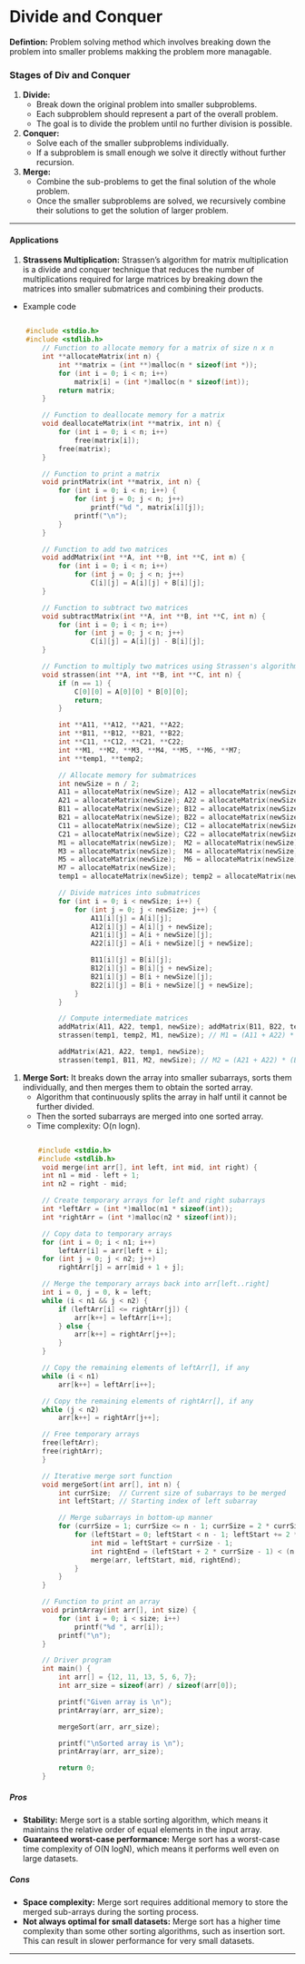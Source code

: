 # Divide and Conquer
**Defintion:** Problem solving method which involves breaking down the problem into smaller problems makking the problem more managable.
### Stages of Div and Conquer
1. **Divide:**
    - Break down the original problem into smaller subproblems.
    - Each subproblem should represent a part of the overall problem.
    - The goal is to divide the problem until no further division is possible.
2. **Conquer:**
    - Solve each of the smaller subproblems individually.
    - If a subproblem is small enough we solve it directly without further recursion.
3. **Merge:**
    - Combine the sub-problems to get the final solution of the whole problem.
    - Once the smaller subproblems are solved, we recursively combine their solutions to get the solution of larger problem.
---
#### Applications
1. **Strassens Multiplication:** Strassen’s algorithm for matrix multiplication is a divide and conquer technique that reduces the number of multiplications required for large matrices by breaking down the matrices into smaller submatrices and combining their products.
- Example code
```c

    #include <stdio.h>
    #include <stdlib.h>
        // Function to allocate memory for a matrix of size n x n
        int **allocateMatrix(int n) {
            int **matrix = (int **)malloc(n * sizeof(int *));
            for (int i = 0; i < n; i++)
                matrix[i] = (int *)malloc(n * sizeof(int));
            return matrix;
        }

        // Function to deallocate memory for a matrix
        void deallocateMatrix(int **matrix, int n) {
            for (int i = 0; i < n; i++)
                free(matrix[i]);
            free(matrix);
        }

        // Function to print a matrix
        void printMatrix(int **matrix, int n) {
            for (int i = 0; i < n; i++) {
                for (int j = 0; j < n; j++)
                    printf("%d ", matrix[i][j]);
                printf("\n");
            }
        }

        // Function to add two matrices
        void addMatrix(int **A, int **B, int **C, int n) {
            for (int i = 0; i < n; i++)
                for (int j = 0; j < n; j++)
                    C[i][j] = A[i][j] + B[i][j];
        }

        // Function to subtract two matrices
        void subtractMatrix(int **A, int **B, int **C, int n) {
            for (int i = 0; i < n; i++)
                for (int j = 0; j < n; j++)
                    C[i][j] = A[i][j] - B[i][j];
        }

        // Function to multiply two matrices using Strassen's algorithm
        void strassen(int **A, int **B, int **C, int n) {
            if (n == 1) {
                C[0][0] = A[0][0] * B[0][0];
                return;
            }

            int **A11, **A12, **A21, **A22;
            int **B11, **B12, **B21, **B22;
            int **C11, **C12, **C21, **C22;
            int **M1, **M2, **M3, **M4, **M5, **M6, **M7;
            int **temp1, **temp2;

            // Allocate memory for submatrices
            int newSize = n / 2;
            A11 = allocateMatrix(newSize); A12 = allocateMatrix(newSize);
            A21 = allocateMatrix(newSize); A22 = allocateMatrix(newSize);
            B11 = allocateMatrix(newSize); B12 = allocateMatrix(newSize);
            B21 = allocateMatrix(newSize); B22 = allocateMatrix(newSize);
            C11 = allocateMatrix(newSize); C12 = allocateMatrix(newSize);
            C21 = allocateMatrix(newSize); C22 = allocateMatrix(newSize);
            M1 = allocateMatrix(newSize);  M2 = allocateMatrix(newSize);
            M3 = allocateMatrix(newSize);  M4 = allocateMatrix(newSize);
            M5 = allocateMatrix(newSize);  M6 = allocateMatrix(newSize);
            M7 = allocateMatrix(newSize);
            temp1 = allocateMatrix(newSize); temp2 = allocateMatrix(newSize);

            // Divide matrices into submatrices
            for (int i = 0; i < newSize; i++) {
                for (int j = 0; j < newSize; j++) {
                    A11[i][j] = A[i][j];
                    A12[i][j] = A[i][j + newSize];
                    A21[i][j] = A[i + newSize][j];
                    A22[i][j] = A[i + newSize][j + newSize];

                    B11[i][j] = B[i][j];
                    B12[i][j] = B[i][j + newSize];
                    B21[i][j] = B[i + newSize][j];
                    B22[i][j] = B[i + newSize][j + newSize];
                }
            }

            // Compute intermediate matrices
            addMatrix(A11, A22, temp1, newSize); addMatrix(B11, B22, temp2, newSize);
            strassen(temp1, temp2, M1, newSize); // M1 = (A11 + A22) * (B11 + B22)

            addMatrix(A21, A22, temp1, newSize);
            strassen(temp1, B11, M2, newSize); // M2 = (A21 + A22) * (B11)


```
1. **Merge Sort:** It breaks down the array into smaller subarrays, sorts them individually, and then merges them to obtain the sorted array.
    - Algorithm that continuously splits the array in half until it cannot be further divided. 
    - Then the sorted subarrays are merged into one sorted array.
    - Time complexity: O(n logn).

```c

       #include <stdio.h>
       #include <stdlib.h>
        void merge(int arr[], int left, int mid, int right) {
        int n1 = mid - left + 1;
        int n2 = right - mid;

        // Create temporary arrays for left and right subarrays
        int *leftArr = (int *)malloc(n1 * sizeof(int));
        int *rightArr = (int *)malloc(n2 * sizeof(int));

        // Copy data to temporary arrays
        for (int i = 0; i < n1; i++)
            leftArr[i] = arr[left + i];
        for (int j = 0; j < n2; j++)
            rightArr[j] = arr[mid + 1 + j];

        // Merge the temporary arrays back into arr[left..right]
        int i = 0, j = 0, k = left;
        while (i < n1 && j < n2) {
            if (leftArr[i] <= rightArr[j]) {
                arr[k++] = leftArr[i++];
            } else {
                arr[k++] = rightArr[j++];
            }
        }

        // Copy the remaining elements of leftArr[], if any
        while (i < n1)
            arr[k++] = leftArr[i++];

        // Copy the remaining elements of rightArr[], if any
        while (j < n2)
            arr[k++] = rightArr[j++];

        // Free temporary arrays
        free(leftArr);
        free(rightArr);
        }

        // Iterative merge sort function
        void mergeSort(int arr[], int n) {
            int currSize;  // Current size of subarrays to be merged
            int leftStart; // Starting index of left subarray

            // Merge subarrays in bottom-up manner
            for (currSize = 1; currSize <= n - 1; currSize = 2 * currSize) {
                for (leftStart = 0; leftStart < n - 1; leftStart += 2 * currSize) {
                    int mid = leftStart + currSize - 1;
                    int rightEnd = (leftStart + 2 * currSize - 1) < (n - 1) ? (leftStart + 2 * currSize - 1) : (n - 1);
                    merge(arr, leftStart, mid, rightEnd);
                }
            }
        }

        // Function to print an array
        void printArray(int arr[], int size) {
            for (int i = 0; i < size; i++)
                printf("%d ", arr[i]);
            printf("\n");
        }

        // Driver program
        int main() {
            int arr[] = {12, 11, 13, 5, 6, 7};
            int arr_size = sizeof(arr) / sizeof(arr[0]);

            printf("Given array is \n");
            printArray(arr, arr_size);

            mergeSort(arr, arr_size);

            printf("\nSorted array is \n");
            printArray(arr, arr_size);

            return 0;
        }
```

##### Pros
- **Stability:** Merge sort is a stable sorting algorithm, which means it maintains the relative order of equal elements in the input array.
- **Guaranteed worst-case performance:** Merge sort has a worst-case time complexity of O(N logN), which means it performs well even on large datasets.
##### Cons
- **Space complexity:** Merge sort requires additional memory to store the merged sub-arrays during the sorting process. 
- **Not always optimal for small datasets:** Merge sort has a higher time complexity than some other sorting algorithms, such as insertion sort. This can result in slower performance for very small datasets.
---
